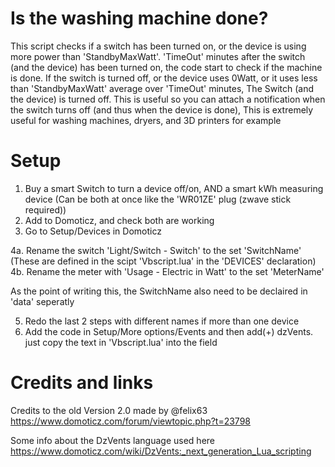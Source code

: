 # Is the washing machine done?
This script checks if a switch has been turned on, or the device is using more power than 'StandbyMaxWatt'.
'TimeOut' minutes after the switch (and the device) has been turned on, the code start to check if the machine is done.
If the switch is turned off, or the device uses 0Watt, or it uses less than 'StandbyMaxWatt' average over 'TimeOut' minutes, The Switch (and the device) is turned off.
This is useful so you can attach a notification when the switch turns off (and thus when the device is done), This is extremely useful for washing machines, dryers, and 3D printers for example

# Setup
1. Buy a smart Switch to turn a device off/on, AND a smart kWh measuring device (Can be both at once like the 'WR01ZE' plug (zwave stick required))
2. Add to Domoticz, and check both are working
3. Go to Setup/Devices in Domoticz

4a. Rename the switch 'Light/Switch - Switch' to the set 'SwitchName' (These are defined in the scipt 'Vbscript.lua' in the 'DEVICES' declaration)
4b. Rename the meter with 'Usage - Electric in Watt' to the set 'MeterName'

As the point of writing this, the SwitchName also need to be declaired in 'data' seperatly

5. Redo the last 2 steps with different names if more than one device
6. Add the code in Setup/More options/Events and then add(+) dzVents. just copy the text in 'Vbscript.lua' into the field


# Credits and links
Credits to the old Version 2.0 made by @felix63 https://www.domoticz.com/forum/viewtopic.php?t=23798

Some info about the DzVents language used here https://www.domoticz.com/wiki/DzVents:_next_generation_Lua_scripting